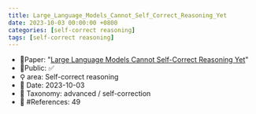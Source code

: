 ```yaml
---
title: Large_Language_Models_Cannot_Self_Correct_Reasoning_Yet
date: 2023-10-03 00:00:00 +0800
categories: [self-correct reasoning]
tags: [self-correct reasoning]
---
```


- 📙Paper: "[Large Language Models Cannot Self-Correct Reasoning Yet](https://www.semanticscholar.org/paper/Large-Language-Models-Cannot-Self-Correct-Reasoning-Huang-Chen/6d4bacb69923e1e94fb4de468b939ce6db32fb51)"
- 🔑Public: ✅
- ⚲ area: Self-correct reasoning
- 📅 Date: 2023-10-03
- 🔎 Taxonomy: advanced / self-correction
- 📝 #References: 49
